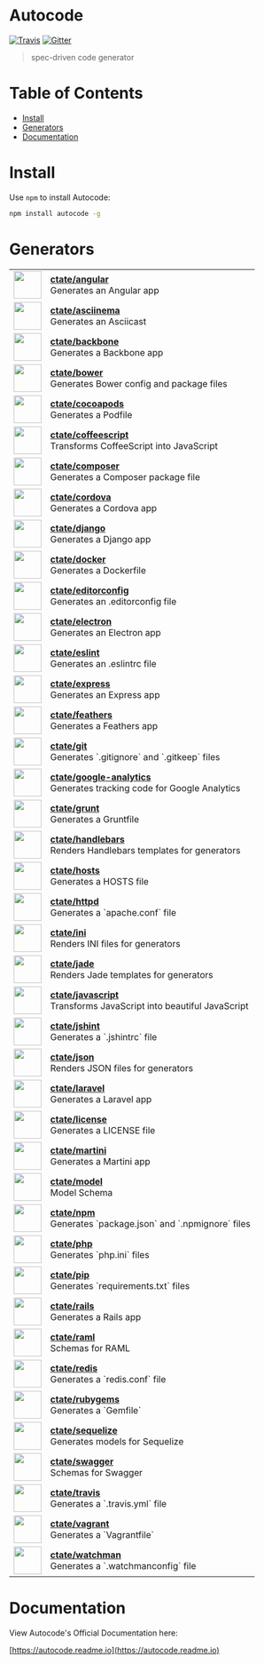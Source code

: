 # Autocode 

[![Travis](https://img.shields.io/travis/ctate/autocode.svg)](https://travis-ci.org/ctate/autocode)
[![Gitter](https://img.shields.io/gitter/room/ctate/autocode.svg)](http://gitter.im/ctate/autocode)

> spec-driven code generator

# Table of Contents

- [Install](#install)
- [Generators](#projects)
- [Documentation](#docs)

<a name="install"></a>

# Install

Use `npm` to install Autocode:

```sh
npm install autocode -g
```

<a name="projects"></a>

# Generators

<table width="100%">
  <tr>
    <td>
      <a href="https://github.com/ctate/angular">
        <img width="50" src="https://rawgit.com/ctate/angular/master/.autocode/icon.svg" />
      </a>
    </td>
    <td>
      <div><b><a href="https://github.com/ctate/angular">ctate/angular</a></b></div>
      Generates an Angular app
    </div>
  </tr>
  <tr>
    <td>
      <a href="https://github.com/ctate/asciinema">
        <img width="50" src="https://rawgit.com/ctate/asciinema/master/.autocode/icon.svg" />
      </a>
    </td>
    <td>
      <div><b><a href="https://github.com/ctate/asciinema">ctate/asciinema</a></b></div>
      Generates an Asciicast
    </div>
  </tr>
  <tr>
    <td>
      <a href="https://github.com/ctate/backbone">
        <img width="50" src="https://rawgit.com/ctate/backbone/master/.autocode/icon.svg" />
      </a>
    </td>
    <td>
      <div><b><a href="https://github.com/ctate/backbone">ctate/backbone</a></b></div>
      Generates a Backbone app
    </div>
  </tr>
  <tr>
    <td>
      <a href="https://github.com/ctate/bower">
        <img width="50" src="https://rawgit.com/ctate/bower/master/.autocode/icon.svg" />
      </a>
    </td>
    <td>
      <div><b><a href="https://github.com/ctate/bower">ctate/bower</a></b></div>
      Generates Bower config and package files
    </div>
  </tr>
  <tr>
    <td>
      <a href="https://github.com/ctate/cocoapods">
        <img width="50" src="https://rawgit.com/ctate/cocoapods/master/.autocode/icon.svg" />
      </a>
    </td>
    <td>
      <div><b><a href="https://github.com/ctate/cocoapods">ctate/cocoapods</a></b></div>
      Generates a Podfile
    </div>
  </tr>
  <tr>
    <td>
      <a href="https://github.com/ctate/coffeescript">
        <img width="50" src="https://rawgit.com/ctate/coffeescript/master/.autocode/icon.svg" />
      </a>
    </td>
    <td>
      <div><b><a href="https://github.com/ctate/coffeescript">ctate/coffeescript</a></b></div>
      Transforms CoffeeScript into JavaScript
    </div>
  </tr>
  <tr>
    <td>
      <a href="https://github.com/ctate/composer">
        <img width="50" src="https://rawgit.com/ctate/composer/master/.autocode/icon.svg" />
      </a>
    </td>
    <td>
      <div><b><a href="https://github.com/ctate/composer">ctate/composer</a></b></div>
      Generates a Composer package file
    </div>
  </tr>
  <tr>
    <td>
      <a href="https://github.com/ctate/cordova">
        <img width="50" src="https://rawgit.com/ctate/cordova/master/.autocode/icon.svg" />
      </a>
    </td>
    <td>
      <div><b><a href="https://github.com/ctate/cordova">ctate/cordova</a></b></div>
      Generates a Cordova app
    </div>
  </tr>
  <tr>
    <td>
      <a href="https://github.com/ctate/django">
        <img width="50" src="https://rawgit.com/ctate/django/master/.autocode/icon.svg" />
      </a>
    </td>
    <td>
      <div><b><a href="https://github.com/ctate/django">ctate/django</a></b></div>
      Generates a Django app
    </div>
  </tr>
  <tr>
    <td>
      <a href="https://github.com/ctate/docker">
        <img width="50" src="https://rawgit.com/ctate/docker/master/.autocode/icon.svg" />
      </a>
    </td>
    <td>
      <div><b><a href="https://github.com/ctate/docker">ctate/docker</a></b></div>
      Generates a Dockerfile
    </div>
  </tr>
  <tr>
    <td>
      <a href="https://github.com/ctate/editorconfig">
        <img width="50" src="https://rawgit.com/ctate/editorconfig/master/.autocode/icon.svg" />
      </a>
    </td>
    <td>
      <div><b><a href="https://github.com/ctate/editorconfig">ctate/editorconfig</a></b></div>
      Generates an .editorconfig file
    </div>
  </tr>
  <tr>
    <td>
      <a href="https://github.com/ctate/electron">
        <img width="50" src="https://rawgit.com/ctate/electron/master/.autocode/icon.svg" />
      </a>
    </td>
    <td>
      <div><b><a href="https://github.com/ctate/electron">ctate/electron</a></b></div>
      Generates an Electron app
    </div>
  </tr>
  <tr>
    <td>
      <a href="https://github.com/ctate/eslint">
        <img width="50" src="https://rawgit.com/ctate/eslint/master/.autocode/icon.svg" />
      </a>
    </td>
    <td>
      <div><b><a href="https://github.com/ctate/eslint">ctate/eslint</a></b></div>
      Generates an .eslintrc file
    </div>
  </tr>
  <tr>
    <td>
      <a href="https://github.com/ctate/express">
        <img width="50" src="https://rawgit.com/ctate/express/master/.autocode/icon.svg" />
      </a>
    </td>
    <td>
      <div><b><a href="https://github.com/ctate/express">ctate/express</a></b></div>
      Generates an Express app
    </div>
  </tr>
  <tr>
    <td>
      <a href="https://github.com/ctate/feathers">
        <img width="50" src="https://rawgit.com/ctate/feathers/master/.autocode/icon.svg" />
      </a>
    </td>
    <td>
      <div><b><a href="https://github.com/ctate/feathers">ctate/feathers</a></b></div>
      Generates a Feathers app
    </div>
  </tr>
  <tr>
    <td>
      <a href="https://github.com/ctate/git">
        <img width="50" src="https://rawgit.com/ctate/git/master/.autocode/icon.svg" />
      </a>
    </td>
    <td>
      <div><b><a href="https://github.com/ctate/git">ctate/git</a></b></div>
      Generates `.gitignore` and `.gitkeep` files
    </div>
  </tr>
  <tr>
    <td>
      <a href="https://github.com/ctate/google-analytics">
        <img width="50" src="https://rawgit.com/ctate/google-analytics/master/.autocode/icon.svg" />
      </a>
    </td>
    <td>
      <div><b><a href="https://github.com/ctate/google-analytics">ctate/google-analytics</a></b></div>
      Generates tracking code for Google Analytics
    </div>
  </tr>
  <tr>
    <td>
      <a href="https://github.com/ctate/grunt">
        <img width="50" src="https://rawgit.com/ctate/grunt/master/.autocode/icon.svg" />
      </a>
    </td>
    <td>
      <div><b><a href="https://github.com/ctate/grunt">ctate/grunt</a></b></div>
      Generates a Gruntfile
    </div>
  </tr>
  <tr>
    <td>
      <a href="https://github.com/ctate/handlebars">
        <img width="50" src="https://rawgit.com/ctate/handlebars/master/.autocode/icon.svg" />
      </a>
    </td>
    <td>
      <div><b><a href="https://github.com/ctate/handlebars">ctate/handlebars</a></b></div>
      Renders Handlebars templates for generators
    </div>
  </tr>
  <tr>
    <td>
      <a href="https://github.com/ctate/hosts">
        <img width="50" src="https://rawgit.com/ctate/hosts/master/.autocode/icon.svg" />
      </a>
    </td>
    <td>
      <div><b><a href="https://github.com/ctate/hosts">ctate/hosts</a></b></div>
      Generates a HOSTS file
    </div>
  </tr>
  <tr>
    <td>
      <a href="https://github.com/ctate/httpd">
        <img width="50" src="https://rawgit.com/ctate/httpd/master/.autocode/icon.svg" />
      </a>
    </td>
    <td>
      <div><b><a href="https://github.com/ctate/httpd">ctate/httpd</a></b></div>
      Generates a `apache.conf` file
    </div>
  </tr>
  <tr>
    <td>
      <a href="https://github.com/ctate/ini">
        <img width="50" src="https://rawgit.com/ctate/ini/master/.autocode/icon.svg" />
      </a>
    </td>
    <td>
      <div><b><a href="https://github.com/ctate/ini">ctate/ini</a></b></div>
      Renders INI files for generators
    </div>
  </tr>
  <tr>
    <td>
      <a href="https://github.com/ctate/jade">
        <img width="50" src="https://rawgit.com/ctate/jade/master/.autocode/icon.svg" />
      </a>
    </td>
    <td>
      <div><b><a href="https://github.com/ctate/jade">ctate/jade</a></b></div>
      Renders Jade templates for generators
    </div>
  </tr>
  <tr>
    <td>
      <a href="https://github.com/ctate/javascript">
        <img width="50" src="https://rawgit.com/ctate/javascript/master/.autocode/icon.svg" />
      <a/>
    </td>
    <td>
      <div><b><a href="https://github.com/ctate/javascript">ctate/javascript</a></b></div>
      Transforms JavaScript into beautiful JavaScript
    </div>
  </tr>
  <tr>
    <td>
      <a href="https://github.com/ctate/jshint">
        <img width="50" src="https://rawgit.com/ctate/jshint/master/.autocode/icon.svg" />
      </a>
    </td>
    <td>
      <div><b><a href="https://github.com/ctate/jshint">ctate/jshint</a></b></div>
      Generates a `.jshintrc` file
    </div>
  </tr>
  <tr>
    <td>
      <a href="https://github.com/ctate/json">
        <img width="50" src="https://rawgit.com/ctate/json/master/.autocode/icon.svg" />
      </a>
    </td>
    <td>
      <div><b><a href="https://github.com/ctate/json">ctate/json</a></b></div>
      Renders JSON files for generators
    </div>
  </tr>
  <tr>
    <td>
      <a href="https://github.com/ctate/laravel">
        <img width="50" src="https://rawgit.com/ctate/laravel/master/.autocode/icon.svg" />
      </a>
    </td>
    <td>
      <div><b><a href="https://github.com/ctate/laravel">ctate/laravel</a></b></div>
      Generates a Laravel app
    </div>
  </tr>
  <tr>
    <td>
      <a href="https://github.com/ctate/license">
        <img width="50" src="https://rawgit.com/ctate/license/master/.autocode/icon.svg" />
      </a>
    </td>
    <td>
      <div><b><a href="https://github.com/ctate/license">ctate/license</a></b></div>
      Generates a LICENSE file
    </div>
  </tr>
  <tr>
    <td>
      <a href="https://github.com/ctate/martini">
        <img width="50" src="https://rawgit.com/ctate/martini/master/.autocode/icon.svg" />
      </a>
    </td>
    <td>
      <div><b><a href="https://github.com/ctate/martini">ctate/martini</a></b></div>
      Generates a Martini app
    </div>
  </tr>
  <tr>
    <td>
      <a href="https://github.com/ctate/model">
        <img width="50" src="https://rawgit.com/ctate/model/master/.autocode/icon.svg" />
      </a>
    </td>
    <td>
      <div><b><a href="https://github.com/ctate/model">ctate/model</a></b></div>
      Model Schema
    </div>
  </tr>
  <tr>
    <td>
      <a href="https://github.com/ctate/npm">
        <img width="50" src="https://rawgit.com/ctate/npm/master/.autocode/icon.svg" />
      </a>
    </td>
    <td>
      <div><b><a href="https://github.com/ctate/npm">ctate/npm</a></b></div>
      Generates `package.json` and `.npmignore` files
    </div>
  </tr>
  <tr>
    <td>
      <a href="https://github.com/ctate/php">
        <img width="50" src="https://rawgit.com/ctate/php/master/.autocode/icon.svg" />
      </a>
    </td>
    <td>
      <div><b><a href="https://github.com/ctate/php">ctate/php</a></b></div>
      Generates `php.ini` files
    </div>
  </tr>
  <tr>
    <td>
      <a href="https://github.com/ctate/pip">
        <img width="50" src="https://rawgit.com/ctate/pip/master/.autocode/icon.svg" />
      </a>
    </td>
    <td>
      <div><b><a href="https://github.com/ctate/pip">ctate/pip</a></b></div>
      Generates `requirements.txt` files
    </div>
  </tr>
  <tr>
    <td>
      <a href="https://github.com/ctate/rails">
        <img width="50" src="https://rawgit.com/ctate/rails/master/.autocode/icon.svg" />
      </a>
    </td>
    <td>
      <div><b><a href="https://github.com/ctate/rails">ctate/rails</a></b></div>
      Generates a Rails app
    </div>
  </tr>
  <tr>
    <td>
      <a href="https://github.com/ctate/raml">
        <img width="50" src="https://rawgit.com/ctate/raml/master/.autocode/icon.svg" />
      </a>
    </td>
    <td>
      <div><b><a href="https://github.com/ctate/raml">ctate/raml</a></b></div>
      Schemas for RAML
    </div>
  </tr>
  <tr>
    <td>
      <a href="https://github.com/ctate/redis">
        <img width="50" src="https://rawgit.com/ctate/redis/master/.autocode/icon.svg" />
      </a>
    </td>
    <td>
      <div><b><a href="https://github.com/ctate/redis">ctate/redis</a></b></div>
      Generates a `redis.conf` file
    </div>
  </tr>
  <tr>
    <td>
      <a href="https://github.com/ctate/rubygems">
        <img width="50" src="https://rawgit.com/ctate/rubygems/master/.autocode/icon.svg" />
      </a>
    </td>
    <td>
      <div><b><a href="https://github.com/ctate/rubygems">ctate/rubygems</a></b></div>
      Generates a `Gemfile`
    </div>
  </tr>
  <tr>
    <td>
      <a href="https://github.com/ctate/sequelize">
        <img width="50" src="https://rawgit.com/ctate/sequelize/master/.autocode/icon.svg" />
      </a>
    </td>
    <td>
      <div><b><a href="https://github.com/ctate/sequelize">ctate/sequelize</a></b></div>
      Generates models for Sequelize
    </div>
  </tr>
  <tr>
    <td>
      <a href="https://github.com/ctate/swagger">
        <img width="50" src="https://rawgit.com/ctate/swagger/master/.autocode/icon.svg" />
      </a>
    </td>
    <td>
      <div><b><a href="https://github.com/ctate/swagger">ctate/swagger</a></b></div>
      Schemas for Swagger
    </div>
  </tr>
  <tr>
    <td>
      <a href="https://github.com/ctate/travis">
        <img width="50" src="https://rawgit.com/ctate/travis/master/.autocode/icon.svg" />
      </a>
    </td>
    <td>
      <div><b><a href="https://github.com/ctate/travis">ctate/travis</a></b></div>
      Generates a `.travis.yml` file
    </div>
  </tr>
  <tr>
    <td>
      <a href="https://github.com/ctate/vagrant">
        <img width="50" src="https://rawgit.com/ctate/vagrant/master/.autocode/icon.svg" />
      </a>
    </td>
    <td>
      <div><b><a href="https://github.com/ctate/vagrant">ctate/vagrant</a></b></div>
      Generates a `Vagrantfile`
    </div>
  </tr>
  <tr>
    <td>
      <a href="https://github.com/ctate/watchman">
        <img width="50" src="https://rawgit.com/ctate/watchman/master/.autocode/icon.svg" />
      </a>
    </td>
    <td>
      <div><b><a href="https://github.com/ctate/watchman">ctate/watchman</a></b></div>
      Generates a `.watchmanconfig` file
    </div>
  </tr>
</table>

<a name="docs"></a>

# Documentation

View Autocode's Official Documentation here:

[https://autocode.readme.io](https://autocode.readme.io)

